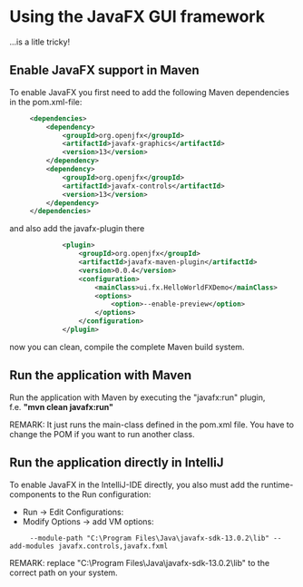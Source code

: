 # Using the JavaFX GUI framework
...is a litle tricky!

## Enable JavaFX support in Maven
To enable JavaFX you first need to add the following Maven dependencies in the pom.xml-file:
```xml
     <dependencies>
         <dependency>
             <groupId>org.openjfx</groupId>
             <artifactId>javafx-graphics</artifactId>
             <version>13</version>
         </dependency>
         <dependency>
             <groupId>org.openjfx</groupId>
             <artifactId>javafx-controls</artifactId>
             <version>13</version>
         </dependency>
     </dependencies>
```
and also add the javafx-plugin there
```xml
             <plugin>
                 <groupId>org.openjfx</groupId>
                 <artifactId>javafx-maven-plugin</artifactId>
                 <version>0.0.4</version>
                 <configuration>
                     <mainClass>ui.fx.HelloWorldFXDemo</mainClass>
                     <options>
                         <option>--enable-preview</option>
                     </options>
                 </configuration>
             </plugin>
```
now you can clean, compile the complete Maven build system.

## Run the application with Maven
Run the application with Maven by executing the "javafx:run" plugin,  
f.e. __"mvn clean javafx:run"__  

REMARK: It just runs the main-class defined in the pom.xml file. You have to change the POM if you want to run another class.

## Run the application directly in IntelliJ
To enable JavaFX in the IntelliJ-IDE directly, you also must add the runtime-components to the Run configuration:
 * Run -> Edit Configurations:
 * Modify Options -> add VM options:
```
     --module-path "C:\Program Files\Java\javafx-sdk-13.0.2\lib" --add-modules javafx.controls,javafx.fxml
```
REMARK: replace "C:\Program Files\Java\javafx-sdk-13.0.2\lib" to the correct path on your system.
